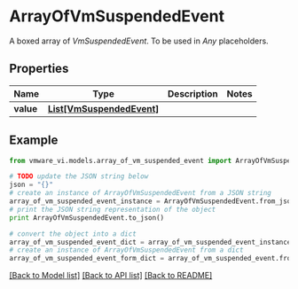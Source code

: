 # ArrayOfVmSuspendedEvent

A boxed array of *VmSuspendedEvent*. To be used in *Any* placeholders. 

## Properties
Name | Type | Description | Notes
------------ | ------------- | ------------- | -------------
**value** | [**List[VmSuspendedEvent]**](VmSuspendedEvent.md) |  | 

## Example

```python
from vmware_vi.models.array_of_vm_suspended_event import ArrayOfVmSuspendedEvent

# TODO update the JSON string below
json = "{}"
# create an instance of ArrayOfVmSuspendedEvent from a JSON string
array_of_vm_suspended_event_instance = ArrayOfVmSuspendedEvent.from_json(json)
# print the JSON string representation of the object
print ArrayOfVmSuspendedEvent.to_json()

# convert the object into a dict
array_of_vm_suspended_event_dict = array_of_vm_suspended_event_instance.to_dict()
# create an instance of ArrayOfVmSuspendedEvent from a dict
array_of_vm_suspended_event_form_dict = array_of_vm_suspended_event.from_dict(array_of_vm_suspended_event_dict)
```
[[Back to Model list]](../README.md#documentation-for-models) [[Back to API list]](../README.md#documentation-for-api-endpoints) [[Back to README]](../README.md)


